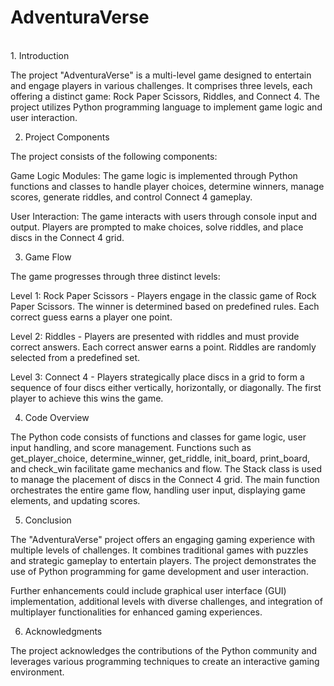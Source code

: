 # AdventuraVerse
<br>
1. Introduction<br>

The project "AdventuraVerse" is a multi-level game designed to entertain and engage players in various challenges. It comprises three levels, each offering a distinct game: Rock Paper Scissors, Riddles, and Connect 4. The project utilizes Python programming language to implement game logic and user interaction.<br>

2. Project Components<br>

The project consists of the following components:<br>

Game Logic Modules: The game logic is implemented through Python functions and classes to handle player choices, determine winners, manage scores, generate riddles, and control Connect 4 gameplay.<br>

User Interaction: The game interacts with users through console input and output. Players are prompted to make choices, solve riddles, and place discs in the Connect 4 grid.<br>

3. Game Flow<br>

The game progresses through three distinct levels:<br>

Level 1: Rock Paper Scissors - Players engage in the classic game of Rock Paper Scissors. The winner is determined based on predefined rules. Each correct guess earns a player one point.<br>

Level 2: Riddles - Players are presented with riddles and must provide correct answers. Each correct answer earns a point. Riddles are randomly selected from a predefined set.<br>

Level 3: Connect 4 - Players strategically place discs in a grid to form a sequence of four discs either vertically, horizontally, or diagonally. The first player to achieve this wins the game.<br>

4. Code Overview<br>

The Python code consists of functions and classes for game logic, user input handling, and score management.
Functions such as get_player_choice, determine_winner, get_riddle, init_board, print_board, and check_win facilitate game mechanics and flow.
The Stack class is used to manage the placement of discs in the Connect 4 grid.
The main function orchestrates the entire game flow, handling user input, displaying game elements, and updating scores.<br>

5. Conclusion<br>

The "AdventuraVerse" project offers an engaging gaming experience with multiple levels of challenges. It combines traditional games with puzzles and strategic gameplay to entertain players. The project demonstrates the use of Python programming for game development and user interaction.<br>

Further enhancements could include graphical user interface (GUI) implementation, additional levels with diverse challenges, and integration of multiplayer functionalities for enhanced gaming experiences.<br>

6. Acknowledgments<br>

The project acknowledges the contributions of the Python community and leverages various programming techniques to create an interactive gaming environment.
